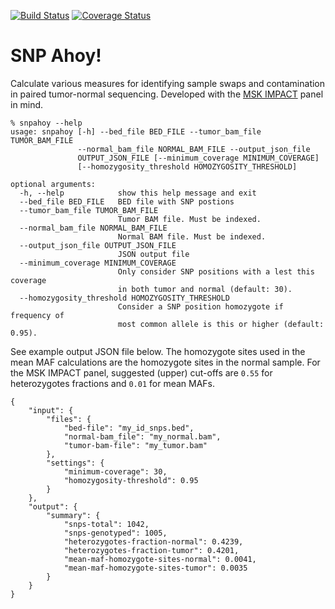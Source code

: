 [![Build Status](https://travis-ci.org/micknudsen/snpahoy.svg?branch=master)](https://travis-ci.org/micknudsen/snpahoy) [![Coverage Status](https://coveralls.io/repos/github/micknudsen/snpahoy/badge.svg?branch=master)](https://coveralls.io/github/micknudsen/snpahoy?branch=master)

# SNP Ahoy!

Calculate various measures for identifying sample swaps and contamination in paired tumor-normal sequencing. Developed with the [MSK IMPACT](https://doi.org/10.1016/j.jmoldx.2014.12.006) panel in mind.

```
% snpahoy --help
usage: snpahoy [-h] --bed_file BED_FILE --tumor_bam_file TUMOR_BAM_FILE
               --normal_bam_file NORMAL_BAM_FILE --output_json_file
               OUTPUT_JSON_FILE [--minimum_coverage MINIMUM_COVERAGE]
               [--homozygosity_threshold HOMOZYGOSITY_THRESHOLD]

optional arguments:
  -h, --help            show this help message and exit
  --bed_file BED_FILE   BED file with SNP postions
  --tumor_bam_file TUMOR_BAM_FILE
                        Tumor BAM file. Must be indexed.
  --normal_bam_file NORMAL_BAM_FILE
                        Normal BAM file. Must be indexed.
  --output_json_file OUTPUT_JSON_FILE
                        JSON output file
  --minimum_coverage MINIMUM_COVERAGE
                        Only consider SNP positions with a lest this coverage
                        in both tumor and normal (default: 30).
  --homozygosity_threshold HOMOZYGOSITY_THRESHOLD
                        Consider a SNP position homozygote if frequency of
                        most common allele is this or higher (default: 0.95).
```

See example output JSON file below. The homozygote sites used in the mean MAF calculations are the homozygote sites in the normal sample. For the MSK IMPACT panel, suggested (upper) cut-offs are `0.55` for heterozygotes fractions and `0.01` for mean MAFs.

```
{
    "input": {
        "files": {
            "bed-file": "my_id_snps.bed",
            "normal-bam_file": "my_normal.bam",
            "tumor-bam-file": "my_tumor.bam"
        },
        "settings": {
            "minimum-coverage": 30,
            "homozygosity-threshold": 0.95
        }
    },
    "output": {
        "summary": {
            "snps-total": 1042,
            "snps-genotyped": 1005,
            "heterozygotes-fraction-normal": 0.4239,
            "heterozygotes-fraction-tumor": 0.4201,
            "mean-maf-homozygote-sites-normal": 0.0041,
            "mean-maf-homozygote-sites-tumor": 0.0035
        }
    }
}
```
